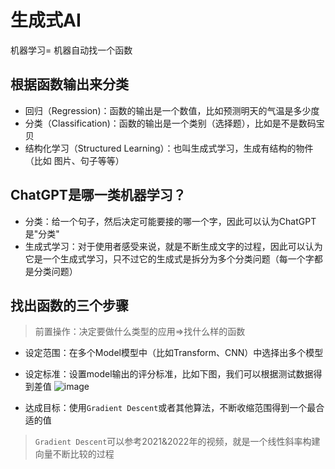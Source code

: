 # 生成式AI


机器学习= 机器自动找一个函数

## 根据函数输出来分类

- 回归（Regression)：函数的输出是一个数值，比如预测明天的气温是多少度
- 分类（Classification)：函数的输出是一个类别（选择题），比如是不是数码宝贝
- 结构化学习（Structured Learning）：也叫生成式学习，生成有结构的物件（比如 图片、句子等等）


## ChatGPT是哪一类机器学习？

- 分类：给一个句子，然后决定可能要接的哪一个字，因此可以认为ChatGPT是"分类"
- 生成式学习：对于使用者感受来说，就是不断生成文字的过程，因此可以认为它是一个生成式学习，只不过它的生成式是拆分为多个分类问题（每一个字都是分类问题）

## 找出函数的三个步骤

> 前置操作：决定要做什么类型的应用=>找什么样的函数

- 设定范围：在多个Model模型中（比如Transform、CNN）中选择出多个模型
- 设定标准：设置model输出的评分标准，比如下图，我们可以根据测试数据得到差值
  ![image](https://github.com/user-attachments/assets/b3e4a99f-55f6-402d-a4aa-eef3a6c1f893)

- 达成目标：使用`Gradient Descent`或者其他算法，不断收缩范围得到一个最合适的值
> `Gradient Descent`可以参考2021&2022年的视频，就是一个线性斜率构建向量不断比较的过程
